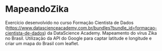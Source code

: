 # MapeandoZika
Exercício desenvolvido no curso Formação Cientista de Dados (https://www.datascienceacademy.com.br/bundles?bundle_id=formacao-cientista-de-dados) da DataScience Academy.
Mapeamento do vírus Zika no Brasil.
Utilização da API do Google para captar latitude e longitude e criar um mapa do Brasil com leaflet.
